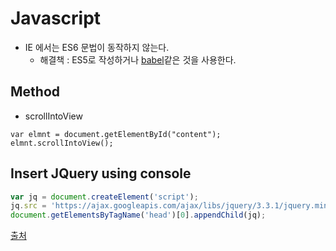 # Javascript

* IE 에서는 ES6 문법이 동작하지 않는다.
  * 해결책 : ES5로 작성하거나 [babel](https://babeljs.io/)같은 것을 사용한다.


## Method

* scrollIntoView

```javacript
var elmnt = document.getElementById("content");
elmnt.scrollIntoView();
```

## Insert JQuery using console

```javascript
var jq = document.createElement('script');
jq.src = 'https://ajax.googleapis.com/ajax/libs/jquery/3.3.1/jquery.min.js';
document.getElementsByTagName('head')[0].appendChild(jq);
```
[출처](https://stackoverflow.com/questions/7474354/include-jquery-in-the-javascript-console)